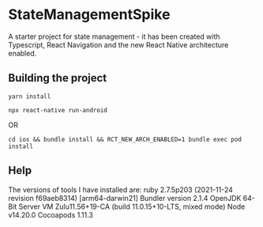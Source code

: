# StateManagementSpike
A starter project for state management - it has been created with Typescript, React Navigation and the new React Native architecture enabled.

## Building the project
`yarn install`

`npx react-native run-android`

OR

`cd ios && bundle install && RCT_NEW_ARCH_ENABLED=1 bundle exec pod install`

## Help

The versions of tools I have installed are:
ruby 2.7.5p203 (2021-11-24 revision f69aeb8314) [arm64-darwin21]
Bundler version 2.1.4
OpenJDK 64-Bit Server VM Zulu11.56+19-CA (build 11.0.15+10-LTS, mixed mode)
Node v14.20.0
Cocoapods 1.11.3
